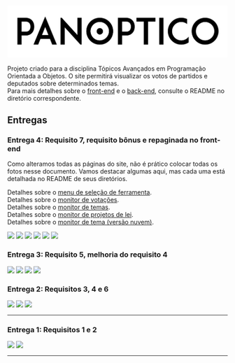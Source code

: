 <img src="frontend/src/assets/logo_black.png" width=600px>  

Projeto criado para a disciplina Tópicos Avançados em Programação Orientada a Objetos. O site permitirá visualizar os votos de partidos e deputados sobre determinados temas.  
Para mais detalhes sobre o [front-end](./frontend/README.md) e o [back-end](./backend/README.md), consulte o README no diretório correspondente.  


## Entregas
### Entrega 4: Requisito 7, requisito bônus e repaginada no front-end
Como alteramos todas as páginas do site, não é prático colocar todas os fotos nesse documento.
Vamos destacar algumas aqui, mas cada uma está detalhada no README de seus diretórios.

Detalhes sobre o [menu de seleção de ferramenta](https://gitlab.com/Vernalhav/politicaltracker/-/blob/develop/frontend/src/app/pages/monitor-menu/README.md).  
Detalhes sobre o [monitor de votações](https://gitlab.com/Vernalhav/politicaltracker/-/blob/develop/frontend/src/app/pages/mon-ent-votings/README.md).  
Detalhes sobre o [monitor de temas](https://gitlab.com/Vernalhav/politicaltracker/-/blob/develop/frontend/src/app/pages/mon-ent-subjects/README.md).  
Detalhes sobre o [monitor de projetos de lei](https://gitlab.com/Vernalhav/politicaltracker/-/blob/develop/frontend/src/app/pages/mon-ent-proposicoes/README.md).  
Detalhes sobre o [monitor de tema (versão nuvem)](https://gitlab.com/Vernalhav/politicaltracker/-/blob/develop/frontend/src/app/pages/mon-ent-votes-subjects/README.md).  


<img src="https://cdn.discordapp.com/attachments/766101843276988416/921521992589541396/unknown.png">
<img src="https://cdn.discordapp.com/attachments/766101843276988416/921522751473344522/unknown.png">
<img src="https://cdn.discordapp.com/attachments/766101843276988416/921528776175779840/unknown.png">
<img src="https://cdn.discordapp.com/attachments/766101843276988416/921525769820315739/unknown.png">
<img src="https://cdn.discordapp.com/attachments/766101843276988416/921527201596330054/unknown.png">
<img src="https://cdn.discordapp.com/attachments/802326923660886138/921549384355840010/unknown.png">

### Entrega 3: Requisito 5, melhoria do requisito 4
<img src="https://cdn.discordapp.com/attachments/766087042199191562/913421944781668463/unknown.png">
<img src="https://cdn.discordapp.com/attachments/766087042199191562/913424223358300180/unknown.png">

<img src="https://cdn.discordapp.com/attachments/766087042199191562/913420237771276338/unknown.png">
<img src="https://cdn.discordapp.com/attachments/766087042199191562/913420616017797150/unknown.png">

### Entrega 2: Requisitos 3, 4 e 6
<img src="https://cdn.discordapp.com/attachments/802326923660886138/906352110113783878/unknown.png">
<img src="https://cdn.discordapp.com/attachments/802326923660886138/906352660515549194/unknown.png">
<img src="https://cdn.discordapp.com/attachments/802326923660886138/906353882853175306/unknown.png">

-----

### Entrega 1: Requisitos 1 e 2
<img src="https://cdn.discordapp.com/attachments/897521344315531294/898619054712061982/unknown.png">
<img src="https://cdn.discordapp.com/attachments/897521344315531294/898619219200053328/unknown.png">

-----
